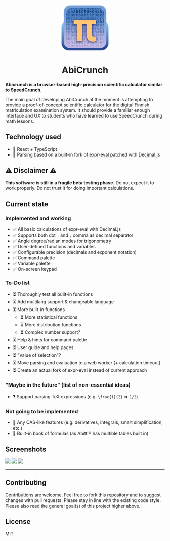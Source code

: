 <p align="center" width="100%">
<img src="src/assets/icon.png" width="150">
<h1 style="text-align: center;">AbiCrunch</h1>
</p>

**Abicrunch is a browser-based high-precision scientific calculator similar to [SpeedCrunch](https://heldercorreia.bitbucket.io/speedcrunch/).**

The main goal of developing AbiCrunch at the moment is attempting to provide a proof-of-concept scientific calculator for the digital Finnish matriculation examination system. It should provide a familiar enough interface and UX to students who have learned to use SpeedCrunch during math lessons.

## Technology used
- 🚀 React + TypeScript
- 🔢 Parsing based on a built-in fork of [expr-eval](https://github.com/silentmatt/expr-eval) patched with [Decimal.js](https://github.com/MikeMcl/decimal.js)

## ⚠️ Disclaimer ⚠️
**This software is still in a fragile beta testing phase.**
Do not expect it to work properly. Do not trust it for doing important calculations.

## Current state

### Implemented and working
- ✅ All basic calculations of expr-eval with Decimal.js
- ✅ Supports both dot `.` and `,` comma as decimal separator
- ✅ Angle degree/radian modes for trigonometry
- ✅ User-defined functions and variables
- ✅ Configurable precision (decimals and exponent notation)
- ✅ Command palette
- ✅ Variable palette
- ✅ On-screen keypad

### To-Do list
- ⏳️ Thoroughly test all built-in functions
- ⏳️ Add multilang support & changeable language
- ⏳️ More built-in functions
    - ⏳️ More statistical functions
    - ⏳️ More distribution functions 
    - ⏳️ Complex number support?
- ⏳️ Help & hints for command palette
- ⏳️ User guide and help pages
- ⏳️ "Value of selection"?
- ⏳️ Move parsing and evaluation to a web worker (+ calculation timeout)
- ⏳️ Create an actual fork of expr-eval instead of current approach

### "Maybe in the future" (list of non-essential ideas)
- ❓️ Support parsing TeX expressions (e.g. `\frac{1}{2}` => `1/2`)

### Not going to be implemented
- 🚫 Any CAS-like features (e.g. derivatives, integrals, smart simplification, etc.)
- 🚫 Built-in book of formulas (as Abitti®️ has multible tables built in)


## Screenshots

<img src="https://lehtodigital.fi/f/uqBCh" height="150"> 
<img src="https://lehtodigital.fi/f/5FpIs" height="150">
<img src="https://lehtodigital.fi/f/v2UEt" height="150">

-----

## Contributing
Contributions are welcome. Feel free to fork this repository and to suggest changes with pull requests. Please stay in line with the existing code style. Please also read the general goal(s) of this project higher above.

## License
MIT
